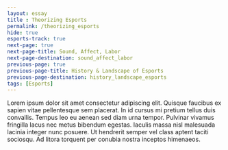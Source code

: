 ```yaml
--- 
layout: essay
title : Theorizing Esports
permalink: /theorizing_esports
hide: true
esports-track: true
next-page: true
next-page-title: Sound, Affect, Labor
next-page-destination: sound_affect_labor
previous-page: true
previous-page-title: History & Landscape of Esports
previous-page-destination: history_landscape_esports
tags: [Esports]
---
```


Lorem ipsum dolor sit amet consectetur adipiscing elit. Quisque faucibus ex sapien vitae pellentesque sem placerat. In id cursus mi pretium tellus duis convallis. Tempus leo eu aenean sed diam urna tempor. Pulvinar vivamus fringilla lacus nec metus bibendum egestas. Iaculis massa nisl malesuada lacinia integer nunc posuere. Ut hendrerit semper vel class aptent taciti sociosqu. Ad litora torquent per conubia nostra inceptos himenaeos.
